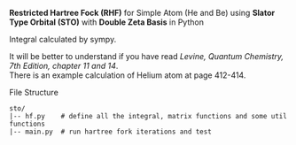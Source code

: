**Restricted Hartree Fock (RHF)** for Simple Atom (He and Be) using **Slator Type Orbital (STO)** with **Double Zeta Basis** in Python

Integral calculated by sympy.

It will be better to understand if you have read *Levine, Quantum Chemistry, 7th Edition, chapter 11 and 14*.  
There is an example calculation of Helium atom at page 412-414.

File Structure
```
sto/
|-- hf.py    # define all the integral, matrix functions and some util functions
|-- main.py  # run hartree fork iterations and test
```
